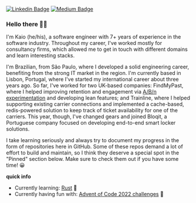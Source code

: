 [![Linkedin Badge](https://img.shields.io/badge/LinkedIn-0077B5?style=for-the-badge&logo=linkedin&logoColor=white)](https://www.linkedin.com/in/kaio-silveira/)
[![Medium Badge](https://img.shields.io/badge/Medium-12100E?style=for-the-badge&logo=medium&logoColor=white)](https://medium.com/@kaiosilveira)

### Hello there 👋🏽

I'm Kaio (he/his), a software engineer with 7+ years of experience in the software industry. Throughout my career, I've worked mostly for consultancy firms, which allowed me to get in touch with different domains and learn interesting stacks.

I'm Brazilian, from São Paulo, where I developed a solid engineering career, benefiting from the strong IT market in the region. I'm currently based in Lisbon, Portugal, where I've started my international career about three years ago. So far, I've worked for two UK-based companies: FindMyPast, where I helped improving retention and engagement via [A/B/n experimentation](https://github.com/kaiosilveira/ab-testing-web-app) and developing lean features; and Trainline, where I helped supporting existing carrier connections and implemented a cache-based, redis-powered solution to keep track of ticket availability for one of the carriers. This year, though, I've changed gears and joined Bloqit, a Portuguese company focused on developing end-to-end smart locker solutions.

I take learning seriously and always try to document my progress in the form of repositories here in GitHub. Some of these repos demand a lot of effort to build and maintain, so I think they deserve a special spot in the "Pinned" section below. Make sure to check them out if you have some time! 😀

**quick info**
- Currently learning: [Rust](https://github.com/kaiosilveira/the-rust-programming-language) 🦀
- Currently having fun with: [Advent of Code 2022 challenges](https://github.com/kaiosilveira/advent-of-code-2022) 🎄
